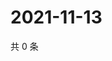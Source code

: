 # 2021-11-13

共 0 条

<!-- BEGIN WEIBO -->
<!-- 最后更新时间 Sat Nov 13 2021 00:12:43 GMT+0800 (China Standard Time) -->

<!-- END WEIBO -->
